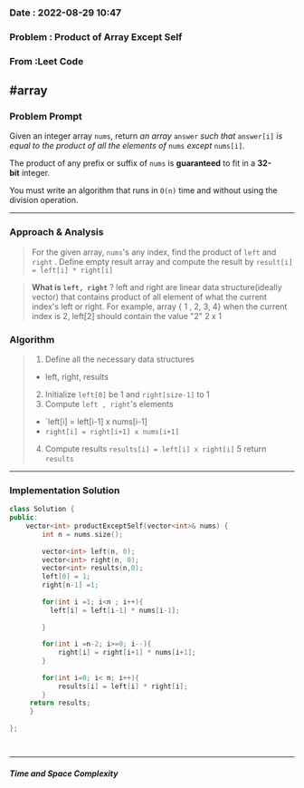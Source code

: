 ### Date :  2022-08-29 10:47

### Problem : Product of Array Except Self 


### From :Leet Code
 #array 
---
### Problem Prompt
Given an integer array `nums`, return _an array_ `answer` _such that_ `answer[i]` _is equal to the product of all the elements of_ `nums` _except_ `nums[i]`.

The product of any prefix or suffix of `nums` is **guaranteed** to fit in a **32-bit** integer.

You must write an algorithm that runs in `O(n)` time and without using the division operation.


---
### Approach & Analysis
>For the given array, `nums`'s any index, find the product of `left` and `right` . Define empty result array and compute the result by `result[i] = left[i] * right[i]` 

> **What is `left, right`** ?
> left and right are linear data structure(ideally vector) that contains product of all element of what the current index's left or right. For example, array { 1 , 2,  3, 4} when the current index is 2, left[2] should contain the value "2" 2 x 1
>  
> 

### Algorithm
> 1. Define all the necessary data structures
> 	- left, right, results
> 2. Initialize `left[0]` be 1 and `right[size-1]` to 1
> 3. Compute `left , right`'s  elements
> 	- `left[i] = left[i-1] x nums[i-1]
> 	- `right[i] = right[i+1] x nums[i+1]`
> 4. Compute results
> 	`results[i] = left[i] x right[i]`
> 5 return `results`
---
### Implementation Solution
```cpp
class Solution {
public:
    vector<int> productExceptSelf(vector<int>& nums) {
        int n = nums.size();
        
        vector<int> left(n, 0);
        vector<int> right(n, 0);
        vector<int> results(n,0);
        left[0] = 1;
        right[n-1] =1;
        
        for(int i =1; i<n ; i++){
          left[i] = left[i-1] * nums[i-1];
            
        }
        
        for(int i =n-2; i>=0; i--){
            right[i] = right[i+1] * nums[i+1];
        }
        
        for(int i=0; i< n; i++){
            results[i] = left[i] * right[i];
        }
     return results;       
     }
    
};




```


---
##### Time and Space Complexity


